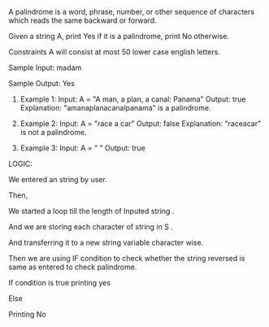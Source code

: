 A palindrome is a word, phrase, number, or other sequence of characters which reads the same backward or forward.

Given a string A, print Yes if it is a palindrome, print No otherwise.

Constraints A will consist at most 50 lower case english letters.

Sample Input: madam

Sample Output: Yes

1. Example 1: Input: A = "A man, a plan, a canal: Panama" Output: true Explanation: "amanaplanacanalpanama" is a palindrome.

2. Example 2: Input: A = "race a car" Output: false Explanation: "raceacar" is not a palindrome.

3. Example 3: Input: A = " " Output: true

LOGIC:

We entered an string by user.

Then,

We started a loop till the length of Inputed string .

And we are storing each character of string in S .

And transferring it to a new string variable character wise.

Then we are using IF condition to check whether the string reversed is same as entered to check palindrome.

If condition is true printing yes

Else

Printing No
